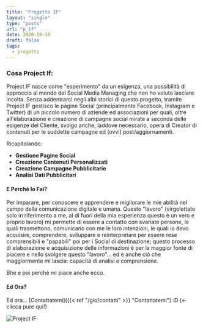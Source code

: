 ```yaml
---
title: "Progetto IF"
layout: "single"
type: "posts"
url: "p_if"
date: 2020-10-10
draft: false
tags:
  - progetti
---
```



### Cosa Project If:

Project IF nasce come "esperimento" da un esigenza, una possibilità di approccio al mondo del Social Media Managing che non ho voluto lasciare incolta. Senza addentrarci negli albi storici di questo progetto, tramite Project IF gestisco le pagine Social (principalmente Facebook, Instagram e Twitter) di un piccolo numero di aziende ed associazioni per quali, oltre all'elaborazione e creazione di campagne social mirate a seconda delle esigenze del Cliente, svolgo anche, laddove necessario, opera di Creator di contenuti per le suddette campagne ed (ovvi) post/aggiornamenti.

Ricapitolando:
- **Gestione Pagine Social**
- **Creazione Contenuti Personalizzati**
- **Creazione Campagne Pubblicitarie**
- **Analisi Dati Pubblicitari**

#### E Perchè lo Fai?

Per imparare, per conoscere e apprendere e migliorare le mie abilità nel campo della comunicazione digitale e umana. Questo "lavoro" (virgolettato solo in riferimento a me, al di fuori della mia esperienza questo è un vero e proprio lavoro) mi permette di essere a contatto con svariate persone, le quali trasmettono, comunicano con me le loro intenzioni, le quali io devo acquisire, comprendere, sviluppare e reinterpretare per essere rese comprensibili e "papabili" poi per i Social di destinazione; questo processo di elaborazione e acquisizione delle informazioni è per la maggior fonte di piacere e nello svolgere questo "lavoro"... ed è anche ciò che maggiormente mi lascia: capacità di analisi e comprensione.

Bhe e poi perchè mi piace anche ecco.

#### Ed Ora?

Ed ora... [Contattatemi]({{< ref "/gio/contatti" >}} "Contattatemi") :D (<- clicca pure qui!)

![Project IF](/cose_che/images/project_if.webp)
